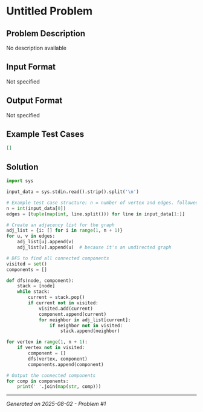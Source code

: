 # Untitled Problem

## Problem Description
No description available

## Input Format
Not specified

## Output Format
Not specified

## Example Test Cases
```json
[]
```

## Solution
```python
import sys

input_data = sys.stdin.read().strip().split('\n')

# Example test case structure: n = number of vertex and edges. followed by edges
n = int(input_data[0])
edges = [tuple(map(int, line.split())) for line in input_data[1:]]

# Create an adjacency list for the graph
adj_list = {i: [] for i in range(1, n + 1)}
for u, v in edges:
    adj_list[u].append(v)
    adj_list[v].append(u)  # because it's an undirected graph

# DFS to find all connected components
visited = set()
components = []

def dfs(node, component):
    stack = [node]
    while stack:
        current = stack.pop()
        if current not in visited:
            visited.add(current)
            component.append(current)
            for neighbor in adj_list[current]:
                if neighbor not in visited:
                    stack.append(neighbor)

for vertex in range(1, n + 1):
    if vertex not in visited:
        component = []
        dfs(vertex, component)
        components.append(component)

# Output the connected components
for comp in components:
    print(' '.join(map(str, comp)))
```

---
*Generated on 2025-08-02 - Problem #1*